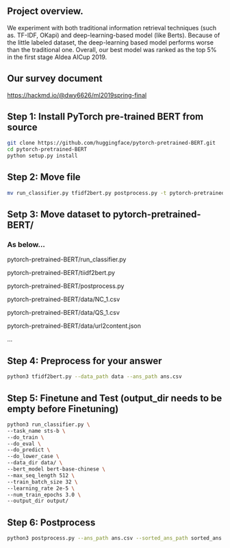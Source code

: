 ## Project overview.
We experiment with both traditional information retrieval techniques (such as. TF-IDF, OKapi)
and deep-learning-based model (like Berts). 
Because of the little labeled dataset, the deep-learning based model performs worse than the traditional one. 
Overall, our best model was ranked as the top 5% in the first stage AIdea AICup 2019.

## Our survey document
https://hackmd.io/@dwy6626/ml2019spring-final


## Step 1: Install PyTorch pre-trained BERT from source

```bash
git clone https://github.com/huggingface/pytorch-pretrained-BERT.git
cd pytorch-pretrained-BERT
python setup.py install
```

## Step 2: Move file

```bash
mv run_classifier.py tfidf2bert.py postprocess.py -t pytorch-pretrained-BERT/
```

## Setp 3: Move dataset to pytorch-pretrained-BERT/

### As below...

pytorch-pretrained-BERT/run_classifier.py

pytorch-pretrained-BERT/tiidf2bert.py

pytorch-pretrained-BERT/postprocess.py

pytorch-pretrained-BERT/data/NC_1.csv

pytorch-pretrained-BERT/data/QS_1.csv

pytorch-pretrained-BERT/data/url2content.json

…


## Step 4: Preprocess for your answer

```bash
python3 tfidf2bert.py --data_path data --ans_path ans.csv
```

## Step 5: Finetune and Test (output_dir needs to be empty before Finetuning) 

```bash
python3 run_classifier.py \
--task_name sts-b \
--do_train \
--do_eval \
--do_predict \
--do_lower_case \
--data_dir data/ \
--bert_model bert-base-chinese \
--max_seq_length 512 \
--train_batch_size 32 \
--learning_rate 2e-5 \
--num_train_epochs 3.0 \
--output_dir output/
```

## Step 6: Postprocess 

```bash
python3 postprocess.py --ans_path ans.csv --sorted_ans_path sorted_ans.csv
```
